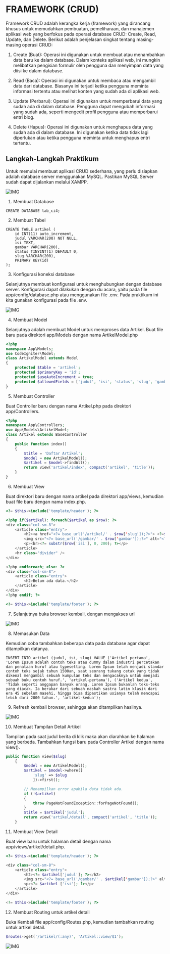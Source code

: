 # FRAMEWORK (CRUD)

Framework CRUD adalah kerangka kerja (framework) yang dirancang khusus untuk memudahkan pembuatan, pemeliharaan, dan manajemen aplikasi web yang berfokus pada operasi database CRUD: Create, Read, Update, dan Delete. Berikut adalah penjelasan singkat tentang masing-masing operasi CRUD:

1. Create (Buat): Operasi ini digunakan untuk membuat atau menambahkan data baru ke dalam database. Dalam konteks aplikasi web, ini mungkin melibatkan pengisian formulir oleh pengguna dan menyimpan data yang diisi ke dalam database.

2. Read (Baca): Operasi ini digunakan untuk membaca atau mengambil data dari database. Biasanya ini terjadi ketika pengguna meminta informasi tertentu atau melihat konten yang sudah ada di aplikasi web.

3. Update (Perbarui): Operasi ini digunakan untuk memperbarui data yang sudah ada di dalam database. Pengguna dapat mengubah informasi yang sudah ada, seperti mengedit profil pengguna atau memperbarui entri blog.

4. Delete (Hapus): Operasi ini digunakan untuk menghapus data yang sudah ada di dalam database. Ini digunakan ketika data tidak lagi diperlukan atau ketika pengguna meminta untuk menghapus entri tertentu.

## Langkah-Langkah Praktikum

Untuk memulai membuat aplikasi CRUD sederhana, yang perlu disiapkan adalah database server menggunakan MySQL. Pastikan MySQL Server sudah dapat dijalankan melalui XAMPP.

![IMG](Screenshot/G5.png)

1. Membuat Database

```
CREATE DATABASE lab_ci4;
```

2. Membuat Tabel

```
CREATE TABLE artikel (
    id INT(11) auto_increment,
    judul VARCHAR(200) NOT NULL,
    isi TEXT,
    gambar VARCHAR(200),
    status TINYINT(1) DEFAULT 0,
    slug VARCHAR(200),
    PRIMARY KEY(id)
);
```

3. Konfigurasi koneksi database

Selanjutnya membuat konfigurasi untuk menghubungkan dengan database server. Konfigurasi dapat dilakukan dengan du acara, yaitu pada file app/config/database.php atau menggunakan file .env. Pada praktikum ini kita gunakan konfigurasi pada file .env.

![IMG](Screenshot/G1.png)

4. Membuat Model

Selanjutnya adalah membuat Model untuk memproses data Artikel. Buat file baru pada direktori app/Models dengan nama ArtikelModel.php

```php
<?php
namespace App\Models;
use CodeIgniter\Model;
class ArtikelModel extends Model
{
    protected $table = 'artikel';
    protected $primaryKey = 'id';
    protected $useAutoIncrement = true;
    protected $allowedFields = ['judul', 'isi', 'status', 'slug', 'gambar'];
}
```

5. Membuat Controller

Buat Controller baru dengan nama Artikel.php pada direktori app/Controllers.

```php
<?php
namespace App\Controllers;
use App\Models\ArtikelModel;
class Artikel extends BaseController
{
    public function index()
    {
        $title = 'Daftar Artikel';
        $model = new ArtikelModel();
        $artikel = $model->findAll();
        return view('artikel/index', compact('artikel', 'title'));
    }
}
```

6. Membuat View

Buat direktori baru dengan nama artikel pada direktori app/views, kemudian buat file baru dengan nama index.php.

```php
<?= $this->include('template/header'); ?>

<?php if($artikel): foreach($artikel as $row): ?>
<div class="col-sm-8">
    <article class="entry">
        <h2><a href="<?= base_url('/artikel/' . $row['slug']);?>"> <?=$row['judul']; ?></a></h2>
        <img src="<?= base_url('/gambar/' . $row['gambar']);?>" alt="<?=$row['judul']; ?>">
        <p><br><?= substr($row['isi'], 0, 200); ?></p>
    </article>
    <hr class="divider" />
</div>

<?php endforeach; else: ?>
<div class="col-sm-8">
    <article class="entry">
        <h2>Belum ada data.</h2>
    </article>
</div>
<?php endif; ?>

<?= $this->include('template/footer'); ?>
```

7. Selanjutnya buka browser kembali, dengan mengakses url

![IMG](Screenshot/G2.png)

8. Memasukan Data

Kemudian coba tambahkan beberapa data pada database agar
dapat ditampilkan datanya.

```
INSERT INTO artikel (judul, isi, slug) VALUE ('Artikel pertama', 'Lorem Ipsum adalah contoh teks atau dummy dalam industri percetakan dan penataan huruf atau typesetting. Lorem Ipsum telah menjadi standar contoh teks sejak tahun 1500an, saat seorang tukang cetak yang tidak dikenal mengambil sebuah kumpulan teks dan mengacaknya untuk menjadi sebuah buku contoh huruf.', 'artikel-pertama'), ('Artikel kedua', 'Tidak seperti anggapan banyak orang, Lorem Ipsum bukanlah teks-teks yang diacak. Ia berakar dari sebuah naskah sastra latin klasik dari era 45 sebelum masehi, hingga bisa dipastikan usianya telah mencapai lebih dari 2000 tahun.', 'artikel-kedua');
```

9. Refresh kembali browser, sehingga akan ditampilkan hasilnya.

![IMG](Screenshot/G3.png)

10. Membuat Tampilan Detail Artikel

Tampilan pada saat judul berita di klik maka akan diarahkan ke halaman yang berbeda. Tambahkan fungsi baru pada Controller Artikel dengan nama view().

```php
public function view($slug)
    {
        $model = new ArtikelModel();
        $artikel = $model->where([
            'slug' => $slug
            ])->first();

        // Menampilkan error apabila data tidak ada.
        if (!$artikel)
        {
            throw PageNotFoundException::forPageNotFound();
        }
        $title = $artikel['judul'];
        return view('artikel/detail', compact('artikel', 'title'));
    }
```

11. Membuat View Detail

Buat view baru untuk halaman detail dengan nama app/views/artikel/detail.php.

```php
<?= $this->include('template/header'); ?>

<div class="col-sm-8">
    <article class="entry">
        <h2><?= $artikel['judul']; ?></h2>
        <img src="<?= base_url('/gambar/' . $artikel['gambar']);?>" alt="<?= $artikel['judul']; ?>">
        <p><?= $artikel ['isi']; ?></p>
    </article>
</div>

<?= $this->include('template/footer'); ?>
```

12. Membuat Routing untuk artikel detail

Buka Kembali file app/config/Routes.php, kemudian tambahkan routing untuk artikel detail.

```php
$routes->get('/artikel/(:any)', 'Artikel::view/$1');
```

![IMG](Screenshot/G4.png)
